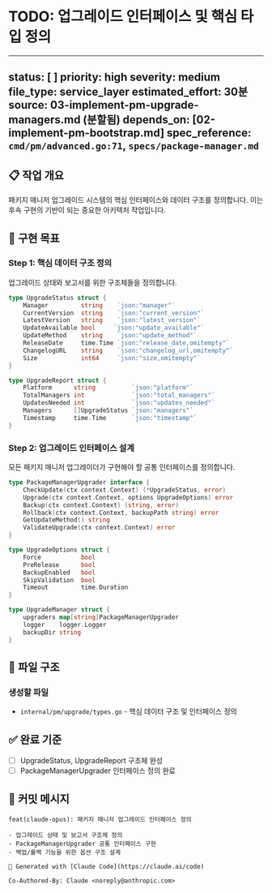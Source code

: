 # TODO: 업그레이드 인터페이스 및 핵심 타입 정의

---
status: [ ]
priority: high
severity: medium
file_type: service_layer
estimated_effort: 30분
source: 03-implement-pm-upgrade-managers.md (분할됨)
depends_on: [02-implement-pm-bootstrap.md]
spec_reference: `cmd/pm/advanced.go:71`, `specs/package-manager.md`
---

## 📋 작업 개요

패키지 매니저 업그레이드 시스템의 핵심 인터페이스와 데이터 구조를 정의합니다. 이는 후속 구현의 기반이 되는 중요한 아키텍처 작업입니다.

## 🎯 구현 목표

### Step 1: 핵심 데이터 구조 정의
업그레이드 상태와 보고서를 위한 구조체들을 정의합니다.

```go
type UpgradeStatus struct {
    Manager         string    `json:"manager"`
    CurrentVersion  string    `json:"current_version"`
    LatestVersion   string    `json:"latest_version"`
    UpdateAvailable bool     `json:"update_available"`
    UpdateMethod    string    `json:"update_method"`
    ReleaseDate     time.Time `json:"release_date,omitempty"`
    ChangelogURL    string    `json:"changelog_url,omitempty"`
    Size            int64     `json:"size,omitempty"`
}

type UpgradeReport struct {
    Platform      string          `json:"platform"`
    TotalManagers int             `json:"total_managers"`
    UpdatesNeeded int             `json:"updates_needed"`
    Managers      []UpgradeStatus `json:"managers"`
    Timestamp     time.Time       `json:"timestamp"`
}
```

### Step 2: 업그레이드 인터페이스 설계
모든 패키지 매니저 업그레이더가 구현해야 할 공통 인터페이스를 정의합니다.

```go
type PackageManagerUpgrader interface {
    CheckUpdate(ctx context.Context) (*UpgradeStatus, error)
    Upgrade(ctx context.Context, options UpgradeOptions) error
    Backup(ctx context.Context) (string, error)
    Rollback(ctx context.Context, backupPath string) error
    GetUpdateMethod() string
    ValidateUpgrade(ctx context.Context) error
}

type UpgradeOptions struct {
    Force           bool
    PreRelease      bool
    BackupEnabled   bool
    SkipValidation  bool
    Timeout         time.Duration
}

type UpgradeManager struct {
    upgraders map[string]PackageManagerUpgrader
    logger    logger.Logger
    backupDir string
}
```

## 📁 파일 구조

### 생성할 파일
- `internal/pm/upgrade/types.go` - 핵심 데이터 구조 및 인터페이스 정의

## ✅ 완료 기준

- [ ] UpgradeStatus, UpgradeReport 구조체 완성
- [ ] PackageManagerUpgrader 인터페이스 정의 완료

## 🚀 커밋 메시지

```
feat(claude-opus): 패키지 매니저 업그레이드 인터페이스 정의

- 업그레이드 상태 및 보고서 구조체 정의
- PackageManagerUpgrader 공통 인터페이스 구현
- 백업/롤백 기능을 위한 옵션 구조 설계

🤖 Generated with [Claude Code](https://claude.ai/code)

Co-Authored-By: Claude <noreply@anthropic.com>
```
